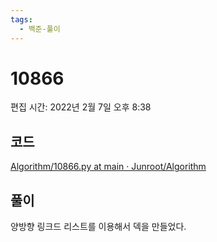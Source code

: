 ```yaml
---
tags:
  - 백준-풀이
---
```

# 10866

편집 시간: 2022년 2월 7일 오후 8:38

## 코드

[Algorithm/10866.py at main · Junroot/Algorithm](https://github.com/Junroot/Algorithm/blob/main/backjoon/10866.py)

## 풀이

양방향 링크드 리스트를 이용해서 덱을 만들었다.